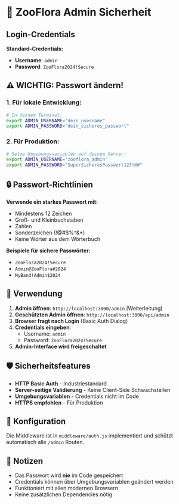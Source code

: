 # 🔐 ZooFlora Admin Sicherheit

## Login-Credentials

**Standard-Credentials:**
- **Username**: `admin`
- **Password**: `ZooFlora2024!Secure`

## ⚠️ WICHTIG: Passwort ändern!

### 1. Für lokale Entwicklung:
```bash
# In deinem Terminal:
export ADMIN_USERNAME="dein_username"
export ADMIN_PASSWORD="dein_sicheres_passwort"
```

### 2. Für Produktion:
```bash
# Setze Umgebungsvariablen auf deinem Server:
export ADMIN_USERNAME="zooflora_admin"
export ADMIN_PASSWORD="SuperSicheresPasswort123!@#"
```

## 🔒 Passwort-Richtlinien

**Verwende ein starkes Passwort mit:**
- Mindestens 12 Zeichen
- Groß- und Kleinbuchstaben
- Zahlen
- Sonderzeichen (!@#$%^&*)
- Keine Wörter aus dem Wörterbuch

**Beispiele für sichere Passwörter:**
- `ZooFlora2024!Secure`
- `Admin@ZooFlora#2024`
- `MyBand!Admin$2024`

## 🚀 Verwendung

1. **Admin öffnen**: `http://localhost:3000/admin` (Weiterleitung)
2. **Geschützten Admin öffnen**: `http://localhost:3000/api/admin`
3. **Browser fragt nach Login** (Basic Auth Dialog)
4. **Credentials eingeben**:
   - Username: `admin`
   - Password: `ZooFlora2024!Secure`
5. **Admin-Interface wird freigeschaltet**

## 🛡️ Sicherheitsfeatures

- **HTTP Basic Auth** - Industriestandard
- **Server-seitige Validierung** - Keine Client-Side Schwachstellen
- **Umgebungsvariablen** - Credentials nicht im Code
- **HTTPS empfohlen** - Für Produktion

## 🔧 Konfiguration

Die Middleware ist in `middleware/auth.js` implementiert und schützt automatisch alle `/admin` Routen.

## 📝 Notizen

- Das Passwort wird **nie** im Code gespeichert
- Credentials können über Umgebungsvariablen geändert werden
- Funktioniert mit allen modernen Browsern
- Keine zusätzlichen Dependencies nötig
